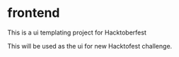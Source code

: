 # frontend

This is a ui templating project for Hacktoberfest


This will be used as the ui for new Hacktofest challenge. 
